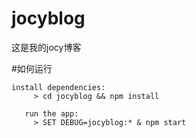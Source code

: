 # jocyblog
这是我的jocy博客

#如何运行
```
install dependencies:
     > cd jocyblog && npm install

   run the app:
     > SET DEBUG=jocyblog:* & npm start
```
